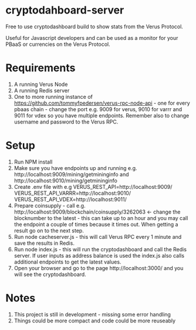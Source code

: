 # cryptodahboard-server
Free to use cryptodashboard build to show stats from the Verus Protocol.

Useful for Javascript developers and can be used as a monitor for your PBaaS or currencies on the Verus Protocol.

# Requirements 
1. A running Verus Node
2. A running Redis server
3. One to more running instance of https://github.com/tommyfpedersen/verus-rpc-node-api - one for every pbaas chain - change the port e.g. 9009 for verus, 9010 for varrr and 9011 for vdex so you have multiple endpoints. Remember also to change username and password to the Verus RPC.

# Setup 
1. Run NPM install
2. Make sure you have endpoints up and running e.g. http://localhost:9009/mining/getmininginfo and http://localhost:9010/mining/getmininginfo
3. Create .env file with e.g
VERUS_REST_API=http://localhost:9009/
VERUS_REST_API_VARRR=http://localhost:9010/
VERUS_REST_API_VDEX=http://localhost:9011/
4. Prepare coinsupply - call e.g. http://localhost:9009/blockchain/coinsupply/3262063 <- change the blocknumber to the latest - this can take up to an hour and you may call the endpoint a couple of times because it times out. When getting a result go on to the next step.
5. Run node cacheserver.js - this will call Verus RPC every 1 minute and save the results in Redis.
6. Run node index.js - this will run the cryptodashboard and call the Redis server. If user inputs as address balance is used the index.js also calls additional endpoints to get the latest values.
7. Open your browser and go to the page http://localhost:3000/ and you will see the cryptodashboard.

# Notes
1. This project is still in development - missing some error handling
2. Things could be more compact and code could be more reuseably